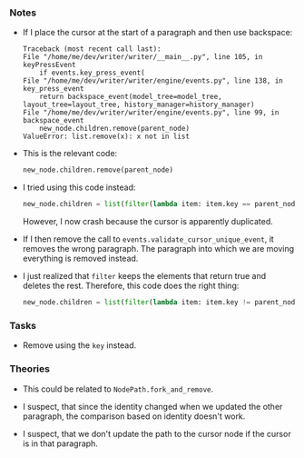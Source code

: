 ### Notes

-   If I place the cursor at the start of a paragraph and then use backspace:

    ```none
    Traceback (most recent call last):
    File "/home/me/dev/writer/writer/__main__.py", line 105, in keyPressEvent
        if events.key_press_event(
    File "/home/me/dev/writer/writer/engine/events.py", line 138, in key_press_event
        return backspace_event(model_tree=model_tree, layout_tree=layout_tree, history_manager=history_manager)
    File "/home/me/dev/writer/writer/engine/events.py", line 99, in backspace_event
        new_node.children.remove(parent_node)
    ValueError: list.remove(x): x not in list
    ```

-   This is the relevant code:

    ```python
    new_node.children.remove(parent_node)
    ```

-   I tried using this code instead:

    ```python
    new_node.children = list(filter(lambda item: item.key == parent_node.key, new_node.children))
    ```

    However, I now crash because the cursor is apparently duplicated.

-   If I then remove the call to `events.validate_cursor_unique_event`, it removes the wrong paragraph.
    The paragraph into which we are moving everything is removed instead.

-   I just realized that `filter` keeps the elements that return true and deletes the rest.
    Therefore, this code does the right thing:

    ```python
    new_node.children = list(filter(lambda item: item.key != parent_node.key, new_node.children))
    ```

### Tasks

-   Remove using the `key` instead.

### Theories

-   This could be related to `NodePath.fork_and_remove`.

-   I suspect, that since the identity changed when we updated the other paragraph, the comparison based on identity doesn't work.

-   I suspect, that we don't update the path to the cursor node if the cursor is in that paragraph.
